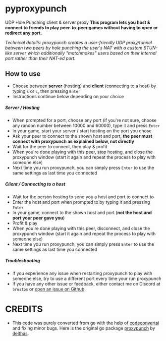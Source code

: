 # pyproxypunch
UDP Hole Punching client &amp; server proxy
**This program lets you host & connect to friends to play peer-to-peer games without having to open or redirect any port.**

*Technical details: proxypunch creates a user-friendly UDP proxy/tunnel between two peers by hole punching the user's NAT with a custom STUN-like server which additionally "matchmakes" users based on their internal port rather than their NAT-ed port.*  

## How to use
- Choose between **server** (hosting) and **client** (connecting to a host) by typing `s` or `c`, then pressing `Enter`
- Instructions continue below depending on your choice

##### Server / Hosting

- When prompted for a port, choose any port (if you're not sure, choose any randon number between 10000 and 60000), type it and press `Enter`
- In your game, start your server / start hosting on the port you chose
- Ask your peer to connect to the shown host and port, **the peer must connect with proxypunch as explained below, not directly**
- Wait for the peer to connect, then play & profit
- When you're done playing with this peer, stop hosting, and close the proxypunch window (start it again and repeat the process to play with someone else)
- Next time you run proxypunch, you can simply press `Enter` to use the same settings as last time you connected

##### Client / Connecting to a host

- Wait for the person hosting to send you a host and port to connect to
- Enter the host and port when prompted to by typing it and pressing `Enter`
- In your game, connect to the shown host and port (**not the host and port your peer gave you**) 
- Profit & play
- When you're done playing with this peer, disconnect, and close the proxypunch window (start it again and repeat the process to play with someone else)
- Next time you run proxypunch, you can simply press `Enter` to use the same settings as last time you connected

##### Troubleshooting

- If you experience any issue when restarting proxypunch to play with someone else, try to use a different port every time your run proxypunch
- If you have any other issue or feedback, either contact me on Discord at `brostos` or [open an issue on Github](https://github.com/brostosjoined/pyproxypunch/issues/new) 

# CREDITS
- This code was purely converted from go with the help of [codeconvertai](https://codeconvert.ai/app) and fixing minor bugs. Here is the original go package [proxypunch](https://github.com/delthas/proxypunch) by [delthas](https://github.com/delthas).
